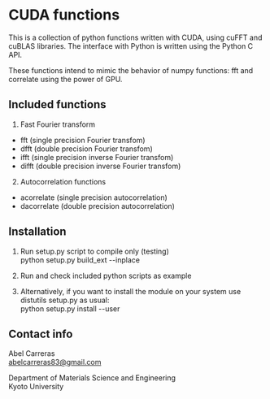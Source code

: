 CUDA functions
==============
This is a collection of python functions written with CUDA,
using cuFFT and cuBLAS libraries.
The interface with Python is written using the Python C API.

These functions intend to mimic the behavior of numpy functions: fft and correlate
using the power of GPU.

Included functions
---------------------------------------------------------

1. Fast Fourier transform
  - fft   (single precision Fourier transfom)
  - dfft  (double precision Fourier transfom)
  - ifft  (single precision inverse Fourier transfom)
  - difft (double precision inverse Fourier transfom)

2. Autocorrelation functions
  - acorrelate (single precision autocorrelation)
  - dacorrelate (double precision autocorrelation)


Installation
---------------------------------------------------------

1. Run setup.py script to compile only (testing)
   <br>python setup.py build_ext  --inplace

2. Run and check included python scripts as example

3. Alternatively, if you want to install the module on your system use
   distutils setup.py as usual:
   <br>python setup.py install --user

Contact info
---------------------------------------------------------
Abel Carreras
<br>abelcarreras83@gmail.com

Department of Materials Science and Engineering
<br>Kyoto University